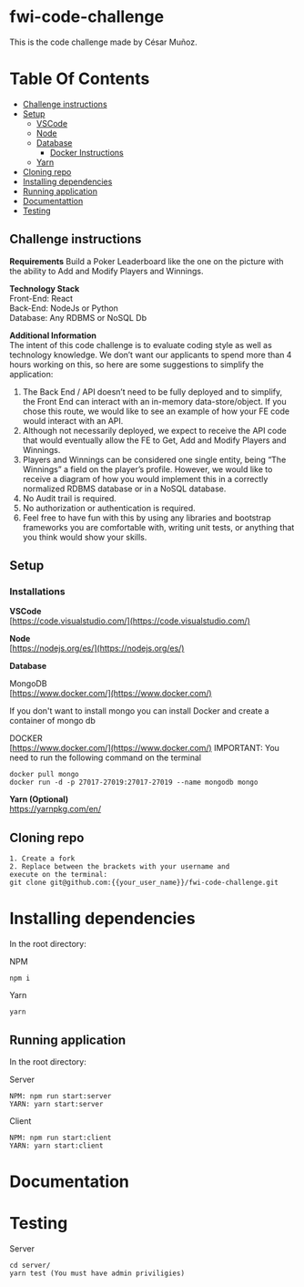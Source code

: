 # fwi-code-challenge

This is the code challenge made by César Muñoz.

# Table Of Contents

- [Challenge instructions](#challengeinstructions)
- [Setup](#setup)
  - [VSCode](#vscode)
  - [Node](#node)
  - [Database](#database)
    - [Docker Instructions](#docker)
  - [Yarn](#yarn)
- [Cloning repo](#cloning-repo)
- [Installing dependencies](#installing-dependencies)
- [Running application](#running-application)
- [Documentattion](#documentation)
- [Testing](#testing)

## Challenge instructions

**Requirements**
Build a Poker Leaderboard like the one on the picture with the ability to Add and Modify Players and
Winnings.

[img]: https://i.imgur.com/BWAhEoO.png

**Technology Stack**  
Front-End: React  
Back-End: NodeJs or Python  
Database: Any RDBMS or NoSQL Db

**Additional Information**  
The intent of this code challenge is to evaluate coding style as well as technology knowledge. We don’t
want our applicants to spend more than 4 hours working on this, so here are some suggestions to
simplify the application:

1. The Back End / API doesn’t need to be fully deployed and to simplify, the Front End can interact
   with an in-memory data-store/object. If you chose this route, we would like to see an example
   of how your FE code would interact with an API.
2. Although not necessarily deployed, we expect to receive the API code that would eventually
   allow the FE to Get, Add and Modify Players and Winnings.
3. Players and Winnings can be considered one single entity, being “The Winnings” a field on the
   player’s profile. However, we would like to receive a diagram of how you would implement this
   in a correctly normalized RDBMS database or in a NoSQL database.
4. No Audit trail is required.
5. No authorization or authentication is required.
6. Feel free to have fun with this by using any libraries and bootstrap frameworks you are
   comfortable with, writing unit tests, or anything that you think would show your skills.

## Setup

### Installations

**VSCode**  
[https://code.visualstudio.com/](https://code.visualstudio.com/)

**Node**  
[https://nodejs.org/es/](https://nodejs.org/es/)

**Database**

MongoDB  
[https://www.docker.com/](https://www.docker.com/)

If you don't want to install mongo you can install Docker and create a container of mongo db

DOCKER  
[https://www.docker.com/](https://www.docker.com/)
IMPORTANT: You need to run the following command on the terminal

```
docker pull mongo
docker run -d -p 27017-27019:27017-27019 --name mongodb mongo
```

**Yarn (Optional)**  
https://yarnpkg.com/en/

## Cloning repo

```
1. Create a fork
2. Replace between the brackets with your username and
execute on the terminal:
git clone git@github.com:{{your_user_name}}/fwi-code-challenge.git
```

# Installing dependencies

In the root directory:

NPM

```
npm i
```

Yarn

```
yarn
```

## Running application

In the root directory:

Server

```
NPM: npm run start:server
YARN: yarn start:server
```

Client

```
NPM: npm run start:client
YARN: yarn start:client
```

# Documentation

# Testing

Server

```
cd server/
yarn test (You must have admin priviligies)
```
